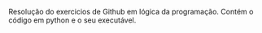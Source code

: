 Resolução do exercicios de Github em lógica da programação.
Contém o código em python e o seu executável. 
